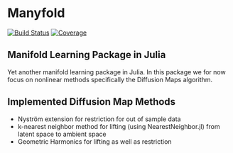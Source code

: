 # Manyfold

[![Build Status](https://github.com/HaneWall/Manyfold.jl/actions/workflows/CI.yml/badge.svg?branch=main)](https://github.com/HaneWall/Manyfold.jl/actions/workflows/CI.yml?query=branch%3Amain)
[![Coverage](https://codecov.io/gh/HaneWall/Manyfold.jl/branch/main/graph/badge.svg)](https://codecov.io/gh/HaneWall/Manyfold.jl)
## Manifold Learning Package in Julia

Yet another manifold learning package in Julia. In this package 
we for now focus on nonlinear methods specifically the Diffusion Maps algorithm.

## Implemented Diffusion Map Methods
- Nyström extension for restriction for out of sample data
- k-nearest neighbor method for lifting (using NearestNeighbor.jl) from latent space 
to ambient space 
- Geometric Harmonics for lifting as well as restriction
